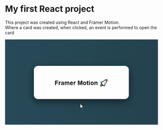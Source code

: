 # My first React project

This project was created using React and Framer Motion.\
Where a card was created, when clicked, an event is performed to open the card

<img src="./demo.gif">
